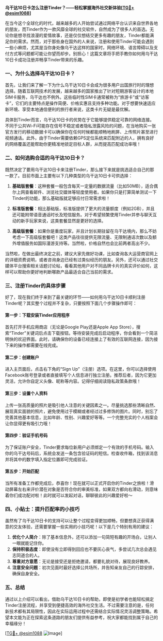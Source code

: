 **乌干达10日卡怎么注册Tinder？——轻松掌握海外社交新体验[[TG💪+ @esim1088](https://t.me/s/esim1088)]**

在当今这个全球化的时代，越来越多的人开始尝试通过网络平台认识来自世界各地的朋友，而Tinder作为一款风靡全球的社交软件，自然成为了很多人的首选。无论你是想寻找浪漫的爱情故事，还是仅仅想结交更多有趣的朋友，Tinder都能满足你的需求。然而，对于那些身在国外的人来说，注册和使用Tinder可能会遇到一些小麻烦，尤其是当你身处像乌干达这样的国家时，网络环境、语言障碍以及支付方式等问题都可能让你望而却步。别担心！这篇文章将手把手教你如何用乌干达10日卡成功注册并畅享Tinder带来的乐趣。

### 一、为什么选择乌干达10日卡？

首先，让我们来了解一下为什么乌干达10日卡会成为很多用户出国旅行时的理想选择。随着互联网技术的发展，越来越多的国家推出了针对短期游客设计的本地SIM卡服务，乌干达也不例外。这些临时性SIM卡通常被称为“旅游卡”或“访客卡”，它们的主要特点是操作简便、价格实惠且支持多种功能。对于想要快速适应新环境、享受本地通信便利的旅行者来说，这类卡片无疑是最优解。

具体到Tinder而言，乌干达10日卡的优势在于它能够提供稳定可靠的网络连接。不同于公共Wi-Fi可能存在信号不稳定或者隐私泄露风险的问题，在当地购买一张官方发行的移动数据卡可以确保你在任何时候都能顺畅地刷屏、上传照片甚至进行视频通话。此外，由于Tinder需要依赖GPS定位系统来匹配附近的人，拥有良好的网络覆盖还能帮助你更精准地锁定目标人群，从而提高匹配成功率哦！

### 二、如何选购合适的乌干达10日卡？

既然决定了要用乌干达10日卡来注册Tinder，那么接下来就是挑选适合自己的那一款了。目前市面上主要有以下几种类型的乌干达10日卡可供选择：

1. **基础版套餐**：这种套餐一般包含每天一定量的数据流量（比如50MB），适合偶尔上网查看邮件、浏览社交媒体等轻度使用者。如果你只是打算简单测试一下Tinder的功能，那么基础版就足够应付日常需求啦！

2. **标准版套餐**：相比基础版，标准版提供了更大的流量额度（例如2GB），并且还可能附带语音通话时长及短信服务。对于希望频繁使用Tinder并参与聊天互动的新手玩家来说，这类套餐显然是更好的选择。

3. **高级版套餐**：如果你是重度玩家，并且计划长期驻留在乌干达境内，那么不妨考虑一下高级版套餐吧！这类产品往往提供无限流量、无限制通话次数以及额外增值服务如国际漫游支持等。当然啦，价格自然也会比前两者高出不少。

当然啦，在做出最终决定之前，建议大家先做好功课，比如查询各大运营商官网上的详细资费说明，或者咨询身边已经有过类似经历的朋友。另外，还可以通过社交媒体平台搜索相关话题讨论帖，看看其他用户对不同品牌卡片的真实评价如何，这样可以帮助你更好地判断哪款产品最适合自己当前的需求。

### 三、注册Tinder的具体步骤

好了，现在我们终于来到了最关键的环节——如何用乌干达10日卡顺利注册Tinder呢？其实整个过程并不复杂，只要按照下面几个步骤操作即可：

#### 第一步：下载安装Tinder应用程序
首先打开手机应用商店（无论是Google Play还是Apple App Store），搜索“Tinder”关键词后点击下载按钮。等待安装完成后启动程序，你会看到一个简洁明快的欢迎界面。此时，请确保你的设备已经连接上了有效的互联网连接，因为接下来的操作都需要在线完成。

#### 第二步：创建账户
进入主页面后，点击右下角的“Sign Up”（注册）选项。在这里，你可以选择使用Facebook账号登录或者直接填写个人信息进行独立注册。推荐后者，因为它更加灵活，允许你自定义头像、昵称等内容。记得仔细阅读隐私政策条款哦！

#### 第三步：设置个人资料
上传一张高质量的照片是吸引他人注意的关键因素之一。尽量挑选那些清晰自然、展现真实面貌的照片，避免使用过于模糊或者经过过多修饰的图片。同时，别忘了完善其他基本信息，比如年龄、性别、兴趣爱好等等。一个完整充实的个人档案会让你显得更有吸引力哦！

#### 第四步：验证手机号码
为了保证账户安全，Tinder要求每位新用户必须绑定一个有效的手机号码。输入你的乌干达号码后，系统会发送一条包含验证码的短信。检查收件箱，找到该消息并将其中的数字填入指定位置即可完成验证。

#### 第五步：开始匹配
当所有准备工作都完成后，恭喜你！现在就可以正式开启你的Tinder之旅啦！滑动屏幕左右来评价潜在对象是否符合你的审美标准，如果双方都向右滑动，则意味着你们成功配对啦！此时就可以发起对话，聊聊彼此的兴趣爱好啦～

### 四、小贴士：提升匹配率的小技巧

虽然有了乌干达10日卡的支持可以让整个过程变得更加顺畅，但要想真正获得满意的交友体验，还需要掌握一些实用的小技巧呢！以下是几个特别有用的建议：

1. **优化个人简介**：除了基本信息外，还可以添加一句简短有趣的开场白，让别人一眼就能记住你。
2. **保持积极态度**：即使没有立即得到回应也不要灰心丧气，多尝试几次总会遇见志同道合的人。
3. **尊重对方意愿**：无论是接受还是拒绝邀请，都要礼貌对待，展现良好教养。
4. **注意安全问题**：初次见面时最好选择公共场所，并告知亲友自己的行踪安排，确保自身安全。

### 五、总结

通过以上介绍可以看出，借助乌干达10日卡的帮助，即使是初学者也能轻松搞定Tinder注册流程，并享受到便捷高效的海外社交生活。不过需要注意的是，任何新技术都有其局限性，因此在实际运用过程中还需结合实际情况灵活调整策略。希望本文能为正在探索这条道路的朋友们提供有益参考，祝大家都能找到属于自己的幸福缘分！

[[TG💪+ @esim1088](https://t.me/s/esim1088) ![Image](https://i.postimg.cc/4NQfJmqS/Snipaste-2025-05-13-00-14-12.png)]